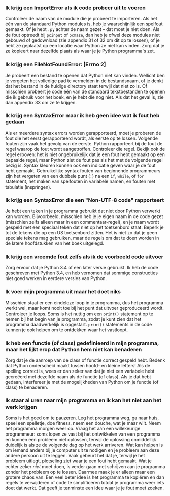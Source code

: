 ### Ik krijg een ImportError als ik code probeer uit te voeren

Controleer de naam van de module die je probeert te importeren. Als het
één van de standaard Python modules is, heb je waarschijnlijk een
spelfout gemaakt. Of je hebt `.py` achter de naam gezet – dat moet je
niet doen. Als de fout optreedt bij `pcinput` of `pcmaze`, dan heb je
ofwel deze modules niet gebouwd of gedownload (zie appendix
31
of
32
om dit op te lossen), of je hebt ze geplaatst op een locatie waar Python
ze niet kan vinden. Zorg dat je ze kopieert naar dezelfde plaats als
waar je je Python programma's zet.

### Ik krijg een FileNotFoundError: [Errno 2]

Je probeert een bestand te openen dat Python niet kan vinden. Wellicht
ben je vergeten het volledige pad te vermelden in de bestandsnaam, of je
denkt dat het bestand in de huidige directory staat terwijl dat niet zo
is. Of misschien probeert je code één van de standaard tekstbestanden te
openen die ik gebruik voor het boek, en je hebt die nog niet. Als dat
het geval is, zie dan appendix
33
om ze te krijgen.

### Ik krijg een SyntaxError maar ik heb geen idee wat ik fout heb gedaan

Als er meerdere syntax errors worden gerapporteerd, moet je proberen de
fout die het eerst gerapporteerd wordt, als eerste op te lossen.
Volgende fouten zijn vaak het gevolg van de eerste. Python rapporteert
bij de fout de regel waarop de fout wordt aangetroffen. Controleer die
regel. Bekijk ook de regel erboven: het is niet ongebruikelijk dat je
een fout hebt gemaakt op een bepaalde regel, maar Python ziet de fout
pas als het met de volgende regel bezig is. Syntax kleuren kunnen ook
een indicatie geven waar je de fout hebt gemaakt. Gebruikelijke syntax
fouten van beginnende programmeurs zijn het vergeten van een dubbele
punt (`:`) na een `if`, `while`, of `for` statement, het maken van
spelfouten in variabele namen, en fouten met tabulatie (inspringen).

### Ik krijg een SyntaxError die een "Non-UTF-8 code" rapporteert

Je hebt een teken in je programma gebruikt dat niet door Python verwerkt
kan worden. Bijvoorbeeld, misschien heb je je eigen naam in de code
gezet (misschien zelfs alleen maar in een commentaar-regel), en je naam
wordt gespeld met een speciaal teken dat niet op het toetsenbord staat.
Beperk je tot de tekens die op een US toetsenbord zitten. Het is niet zo
dat je geen speciale tekens mag gebruiken, maar de regels om dat te doen
worden in de latere hoofdstukken van het boek uitgelegd.

### Ik krijg een vreemde fout zelfs als ik de voorbeeld code uitvoer

Zorg ervoor dat je Python 3.4 of een later versie gebruikt. Ik heb de
code geschreven met Python 3.4, en heb vernomen dat sommige constructies
niet goed werken in eerdere versies van Python.

### Ik voer mijn programma uit maar het doet niks

Misschien staat er een eindeloze loop in je programma, dus het programma
werkt wel, maar komt nooit toe bij het punt dat uitvoer geproduceerd
wordt. Controleer je loops. Soms is het nuttig om een `print()`
statement op te nemen bij het begin van je programma, zodat je kunt zien
dat het programma daadwerkelijk is opgestart. `print()` statements in de
code kunnen je ook helpen om te ontdekken waar het vastloopt.

### Ik heb een functie (of class) gedefinieerd in mijn programma, maar het lijkt erop dat Python hem niet kan benaderen

Zorg dat je de aanroep van de class of functie correct gespeld hebt.
Bedenk dat Python onderscheid maakt tussen hoofd- en kleine letters! Als
de spelling correct is, wees er dan zeker van dat je niet een variabele
hebt gecreëerd met dezelfde naam als de functie (of class). Als je dat
hebt gedaan, interfereer je met de mogelijkheden van Python om je
functie (of class) te benaderen.

### Ik staar al uren naar mijn programma en ik kan het niet aan het werk krijgen

Soms is het goed om te pauzeren. Leg het programma weg, ga naar huis,
speel een spelletje, doe fitness, neem een douche, wat je maar wilt.
Neem het programma morgen weer op. Vraag het aan een willekeurige
programmeur: soms lopen ze vast bij het ontwikkelen van een programma en
kunnen een probleem niet oplossen, terwijl de oplossing onmiddellijk
duidelijk is als ze de volgende dag op het werk arriveren. Wat kan
helpen is om iemand anders bij je computer uit te nodigen en je probleem
aan deze andere persoon uit te leggen. Vaak gebeurt het dat je, terwijl
je het probleem uitlegt, plotseling ziet waar je een fout hebt gemaakt.
Wat je echter zeker *niet* moet doen, is verder gaan met schrijven aan
je programma zonder het probleem op te lossen. Daarmee maak je er alleen
maar een grotere chaos van. Een veel beter idee is het programma te
kopiëren en dan regels te verwijderen of code te simplificeren totdat je
programma weer iets doet dat werkt. Dat geeft je tenminste een idee waar
je je fout moet zoeken.
